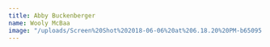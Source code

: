```yaml
---
title: Abby Buckenberger
name: Wooly McBaa
image: "/uploads/Screen%20Shot%202018-06-06%20at%206.18.20%20PM-b65095.png"
---
```


